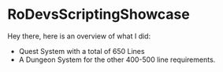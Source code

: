 # RoDevsScriptingShowcase
Hey there, here is an overview of what I did:
- Quest System with a total of 650 Lines
- A Dungeon System for the other 400-500 line requirements. 
